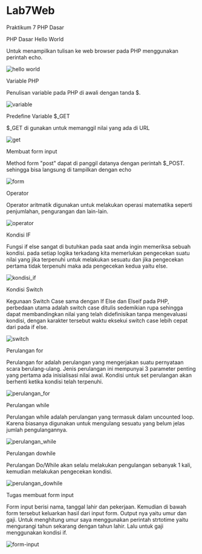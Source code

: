 # Lab7Web
Praktikum 7 PHP Dasar

PHP Dasar Hello World

Untuk menampilkan tulisan ke web browser pada PHP menggunakan perintah echo.

![hello world](https://user-images.githubusercontent.com/50513551/117764677-1807df00-b257-11eb-9769-a66ad99ea7f5.png)

Variable PHP

Penulisan variable pada PHP di awali dengan tanda $. 

![variable](https://user-images.githubusercontent.com/50513551/117764779-3b328e80-b257-11eb-8d50-6fa91252a9ef.png)

Predefine Variable $_GET

$_GET di gunakan untuk memanggil nilai yang ada di URL

![get](https://user-images.githubusercontent.com/50513551/117764915-6917d300-b257-11eb-837e-a7890ef632b9.png)

Membuat form input

Method form "post" dapat di panggil datanya dengan perintah $_POST.
sehingga bisa langsung di tampilkan dengan echo

![form](https://user-images.githubusercontent.com/50513551/117765051-982e4480-b257-11eb-900a-3e5df382b6c2.png)

Operator

Operator aritmatik digunakan untuk melakukan operasi matematika seperti penjumlahan, pengurangan dan lain-lain.

![operator](https://user-images.githubusercontent.com/50513551/117765172-c744b600-b257-11eb-86b4-0362ff5dcf4f.png)

Kondisi IF

Fungsi if else sangat di butuhkan pada saat anda ingin memeriksa sebuah kondisi. pada setiap logika terkadang kita memerlukan pengecekan suatu nilai yang jika terpenuhi untuk melakukan sesuatu dan jika pengecekan pertama tidak terpenuhi maka ada pengecekan kedua yaitu else.

![kondisi_if](https://user-images.githubusercontent.com/50513551/117765326-f6f3be00-b257-11eb-868a-58caacd24252.png)

Kondisi Switch

Kegunaan Switch Case sama dengan If Else dan Elseif pada PHP, perbedaan utama adalah switch case ditulis sedemikian rupa sehingga dapat membandingkan nilai yang telah didefinisikan tanpa mengevaluasi kondisi, dengan karakter tersebut waktu eksekui switch case lebih cepat dari pada if else.

![switch](https://user-images.githubusercontent.com/50513551/117765453-27d3f300-b258-11eb-98c0-8a8fa7edb93a.png)

Perulangan for

Perulangan for adalah perulangan yang mengerjakan suatu pernyataan scara berulang-ulang. Jenis perulangan ini mempunyai 3 parameter penting yang pertama ada inisialisasi nilai awal. Kondisi untuk set perulangan akan berhenti ketika kondisi telah terpenuhi.

![perulangan_for](https://user-images.githubusercontent.com/50513551/117765590-67024400-b258-11eb-857e-ef856a84fbab.png)

Perulangan while

Perulangan while adalah perulangan yang termasuk dalam uncounted loop. Karena biasanya digunakan untuk mengulang sesuatu yang belum jelas jumlah pengulangannya.

![perulangan_while](https://user-images.githubusercontent.com/50513551/117765699-9add6980-b258-11eb-85d6-49e69db8f101.png)

Perulangan dowhile

Perulangan Do/While akan selalu melakukan pengulangan sebanyak 1 kali, kemudian melakukan pengecekan kondisi.

![perulangan_dowhile](https://user-images.githubusercontent.com/50513551/117765782-b6e10b00-b258-11eb-977e-691666ec7439.png)

Tugas membuat form input

Form input berisi nama, tanggal lahir dan pekerjaan. Kemudian di bawah form tersebut keluarkan hasil dari input form. Output nya yaitu umur dan gaji. Untuk menghitung umur saya menggunakan perintah strtotime yaitu mengurangi tahun sekarang dengan tahun lahir. Lalu untuk gaji menggunakan kondisi if.

![form-input](https://user-images.githubusercontent.com/50513551/117766378-b006c800-b259-11eb-90d9-aad28551ec4d.png)
